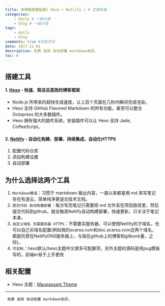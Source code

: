 ```yaml
---
title: 本博客搭建指南[ Hexo + Netlify ] # 文章标题
categories:
    - daily # 一级分类
    - blog # 一级分类
tags:
    - daily
    - blog
comments: true #开启评论
date: 2017-11-01
description: 免费 高效 自动部署 markdown友好。
toc: 0
---
```


## 搭建工具

#### 1. [Hexo](https://hexo.io) - 快速、简洁且高效的博客框架
- Node.js 所带来的超快生成速度，让上百个页面在几秒内瞬间完成渲染。
- Hexo 支持 GitHub Flavored Markdown 的所有功能，甚至可以整合 Octopress 的大多数插件。
- Hexo 拥有强大的插件系统，安装插件可以让 Hexo 支持 Jade, CoffeeScript。


#### 2. [Netlify](https://www.netlify.com/) - 自动化构建、部署、持续集成，自动化HTTPS
1. 配置代码仓库
2. 添加构建设置
3. 自动部署

## 为什么选择这两个工具

1. `Markdown赛高`：习惯于 markdown 输出内容，一直以来都是用 md 来写笔记存在有道云，简单纯净更适合技术文档。
2. `提交代码 自动构建部署`：每次写完笔记只需要把 md 文件丢在项目路径里，然后提交代码到github，就会触发Netlify自动构建部署，快速更新，只关注于笔记本身。
3. `自定义域名 无需服务器 HTTPS`：不需要买服务器，可以使用Netlify的子域名，也可以自己买域名配置(例如我的scarsu.com和doc.scarsu.com这两个域名，都是托管在NetlifyDNS服务器上，与我在github上的博客和gitbook量，之际)。
4. `可定制`：hexo默认/hexo主题中又很多可配置项，另外主题的源码是用pug模板写的，前端er易于上手更改

## 相关配置

- Hexo 主题：[Maupassant Theme](https://github.com/tufu9441/maupassant-hexo/)

---

     免费 高效 自动部署 markdown友好。
